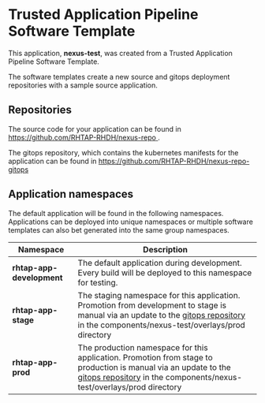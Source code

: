 # Trusted Application Pipeline Software Template

This application, **nexus-test**, was created from a Trusted Application Pipeline Software Template.

The software templates create a new source and gitops deployment repositories with a sample source application. 

## Repositories

The source code for your application can be found in [https://github.com/RHTAP-RHDH/nexus-repo ](https://github.com/RHTAP-RHDH/nexus-repo ).
 
The gitops repository, which contains the kubernetes manifests for the application can be found in 
[https://github.com/RHTAP-RHDH/nexus-repo-gitops ](https://github.com/RHTAP-RHDH/nexus-repo-gitops ) 

## Application namespaces 

The default application will be found in the following namespaces. Applications can be deployed into unique namespaces or multiple software templates can also bet generated into the same group namespaces.  

|  Namespace   |  Description   |  
| -------- | -------- |   
| **rhtap-app-development** | The default application during development. Every build will be deployed to this namespace for testing. | 
| **rhtap-app-stage** | The staging namespace for this application. Promotion from development to stage is manual via an update to the [gitops repository](https://github.com/RHTAP-RHDH/nexus-repo-gitops ) in the components/nexus-test/overlays/prod directory |  
| **rhtap-app-prod** | The production namespace for this application. Promotion from stage to production is manual via an update to the [gitops repository](https://github.com/RHTAP-RHDH/nexus-repo-gitops ) in the components/nexus-test/overlays/prod directory | 